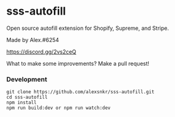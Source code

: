 # sss-autofill
Open source autofill extension for Shopify, Supreme, and Stripe.

Made by Alex.#6254

https://discord.gg/2vs2ceQ

What to make some improvements? Make a pull request!

### Development 
```
git clone https://github.com/alexsnkr/sss-autofill.git
cd sss-autofill
npm install
npm run build:dev or npm run watch:dev
```
